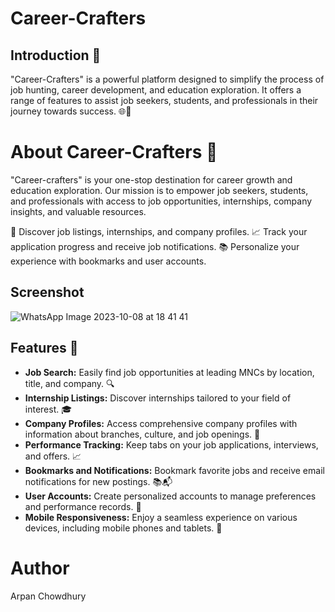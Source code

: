 

# Career-Crafters

## Introduction 🌟

"Career-Crafters" is a powerful platform designed to simplify the process of job hunting, career development, and education exploration. It offers a range of features to assist job seekers, students, and professionals in their journey towards success. 🌐💼

# About Career-Crafters 🚀

"Career-crafters" is your one-stop destination for career growth and education exploration. Our mission is to empower job seekers, students, and professionals with access to job opportunities, internships, company insights, and valuable resources.

🎯 Discover job listings, internships, and company profiles.
📈 Track your application progress and receive job notifications.
📚 Personalize your experience with bookmarks and user accounts.

## Screenshot


![WhatsApp Image 2023-10-08 at 18 41 41](https://github.com/5h0ov/Career-Crafters/assets/114172928/beb39c0d-6534-4d62-839e-fe1be00973bd)


## Features 🎯

- **Job Search:** Easily find job opportunities at leading MNCs by location, title, and company. 🔍
- **Internship Listings:** Discover internships tailored to your field of interest. 🎓
- **Company Profiles:** Access comprehensive company profiles with information about branches, culture, and job openings. 🏢
- **Performance Tracking:** Keep tabs on your job applications, interviews, and offers. 📈
- **Bookmarks and Notifications:** Bookmark favorite jobs and receive email notifications for new postings. 📚📬
- **User Accounts:** Create personalized accounts to manage preferences and performance records. 👤
- **Mobile Responsiveness:** Enjoy a seamless experience on various devices, including mobile phones and tablets. 📱

# Author
Arpan Chowdhury

